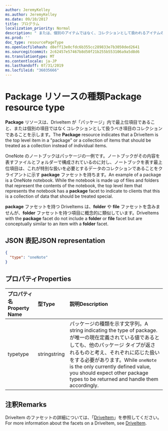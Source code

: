 ```yaml
---
author: JeremyKelley
ms.author: JeremyKelley
ms.date: 09/10/2017
title: プログラム
localization_priority: Normal
description: " または、個別のアイテムではなく、コレクションとして扱われるアイテムのコレクションです。"
ms.prod: ''
doc_type: resourcePageType
ms.openlocfilehash: d8eff13e0cfdc6b355cc289833e7b3050ded2641
ms.sourcegitcommit: 2c62457e57467b8d50f21b255b553106a9a5d8d6
ms.translationtype: MT
ms.contentlocale: ja-JP
ms.lasthandoff: 07/31/2019
ms.locfileid: "36035666"
---
```

# <a name="package-resource-type"></a><span data-ttu-id="e8198-103">Package リソースの種類</span><span class="sxs-lookup"><span data-stu-id="e8198-103">Package resource type</span></span>

<span data-ttu-id="e8198-104">**Package** リソースは、DriveItem が「パッケージ」内で最上位項目であること、または個別の項目ではなくコレクションとして扱うべき項目のコレクションであることを示します。</span><span class="sxs-lookup"><span data-stu-id="e8198-104">The **Package** resource indicates that a DriveItem is the top level item in a "package" or a collection of items that should be treated as a collection instead of individual items.</span></span>

<span data-ttu-id="e8198-p101">OneNote のノートブックはパッケージの一例です。ノートブックがその内容を表すファイルとフォルダーで構成されているのに対し、ノートブックを表す最上位項目は、これが特別な扱いを必要とするデータのコレクションであることをクライアントに示す **package** ファセットを持ちます。</span><span class="sxs-lookup"><span data-stu-id="e8198-p101">An example of a package is a OneNote notebook. While the notebook is made up of files and folders that represent the contents of the notebook, the top level item that represents the notebook has a **package** facet to indicate to clients that this is a collection of data that should be treated special.</span></span>

<span data-ttu-id="e8198-107">**package** ファセットを持つ DriveItems は、**folder** や **file** ファセットを含みませんが、**folder** ファセットを持つ項目に概念的に類似しています。</span><span class="sxs-lookup"><span data-stu-id="e8198-107">DriveItems with the **package** facet do not include a **folder** or **file** facet but are conceptually similar to an item with a **folder** facet.</span></span>

## <a name="json-representation"></a><span data-ttu-id="e8198-108">JSON 表記</span><span class="sxs-lookup"><span data-stu-id="e8198-108">JSON representation</span></span>

<!-- { "blockType": "resource", "@odata.type": "microsoft.graph.package" } -->
```json
{
  "type": "oneNote"
}
```

## <a name="properties"></a><span data-ttu-id="e8198-109">プロパティ</span><span class="sxs-lookup"><span data-stu-id="e8198-109">Properties</span></span>

| <span data-ttu-id="e8198-110">プロパティ名</span><span class="sxs-lookup"><span data-stu-id="e8198-110">Property Name</span></span> | <span data-ttu-id="e8198-111">型</span><span class="sxs-lookup"><span data-stu-id="e8198-111">Type</span></span>   | <span data-ttu-id="e8198-112">説明</span><span class="sxs-lookup"><span data-stu-id="e8198-112">Description</span></span>                                                                                                                                                                      |
|:--------------|:-------|:---------------------------------------------------------------------------------------------------------------------------------------------------------------------------------|
| <span data-ttu-id="e8198-113">type</span><span class="sxs-lookup"><span data-stu-id="e8198-113">type</span></span>          | <span data-ttu-id="e8198-114">string</span><span class="sxs-lookup"><span data-stu-id="e8198-114">string</span></span> | <span data-ttu-id="e8198-115">パッケージの種類を示す文字列。</span><span class="sxs-lookup"><span data-stu-id="e8198-115">A string indicating the type of package.</span></span> <span data-ttu-id="e8198-116">が唯一の現在定義されている値であるとしても、他のパッケージ タイプが返されるものと考え、それぞれに応じた扱いをする必要があります。</span><span class="sxs-lookup"><span data-stu-id="e8198-116">While `oneNote` is the only currently defined value, you should expect other package types to be returned and handle them accordingly.</span></span> |

## <a name="remarks"></a><span data-ttu-id="e8198-117">注釈</span><span class="sxs-lookup"><span data-stu-id="e8198-117">Remarks</span></span> 

<span data-ttu-id="e8198-118">DriveItem のファセットの詳細については、「[DriveItem](driveitem.md)」を参照してください。</span><span class="sxs-lookup"><span data-stu-id="e8198-118">For more information about the facets on a DriveItem, see [DriveItem](driveitem.md).</span></span>


<!-- {
  "type": "#page.annotation",
  "description": "The Package facet indicates that an item is the root of a special collection of items that should be treated as a single unit.",
  "keywords": "package, facet, onenote",
  "section": "documentation",
  "tocPath": "Facets/Package"
} -->
